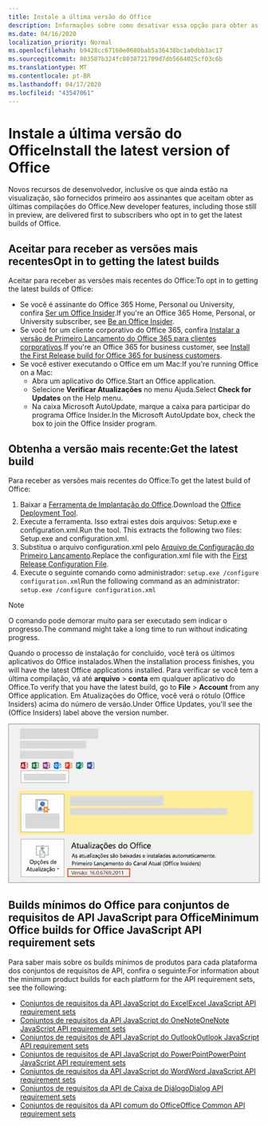 ```yaml
---
title: Instale a última versão do Office
description: Informações sobre como desativar essa opção para obter as versões mais recentes do Office.
ms.date: 04/16/2020
localization_priority: Normal
ms.openlocfilehash: b9428cc67160e0680bab5a36438bc1a0dbb3ac17
ms.sourcegitcommit: 803587b324fc8038721709d7db5664025cf03c6b
ms.translationtype: MT
ms.contentlocale: pt-BR
ms.lasthandoff: 04/17/2020
ms.locfileid: "43547061"
---
```

# <a name="install-the-latest-version-of-office"></a><span data-ttu-id="b5ea2-103">Instale a última versão do Office</span><span class="sxs-lookup"><span data-stu-id="b5ea2-103">Install the latest version of Office</span></span>

<span data-ttu-id="b5ea2-104">Novos recursos de desenvolvedor, inclusive os que ainda estão na visualização, são fornecidos primeiro aos assinantes que aceitam obter as últimas compilações do Office.</span><span class="sxs-lookup"><span data-stu-id="b5ea2-104">New developer features, including those still in preview, are delivered first to subscribers who opt in to get the latest builds of Office.</span></span>

## <a name="opt-in-to-getting-the-latest-builds"></a><span data-ttu-id="b5ea2-105">Aceitar para receber as versões mais recentes</span><span class="sxs-lookup"><span data-stu-id="b5ea2-105">Opt in to getting the latest builds</span></span>

<span data-ttu-id="b5ea2-106">Aceitar para receber as versões mais recentes do Office:</span><span class="sxs-lookup"><span data-stu-id="b5ea2-106">To opt in to getting the latest builds of Office:</span></span>

- <span data-ttu-id="b5ea2-107">Se você é assinante do Office 365 Home, Personal ou University, confira [Ser um Office Insider](https://insider.office.com).</span><span class="sxs-lookup"><span data-stu-id="b5ea2-107">If you're an Office 365 Home, Personal, or University subscriber, see [Be an Office Insider](https://insider.office.com).</span></span>
- <span data-ttu-id="b5ea2-108">Se você for um cliente corporativo do Office 365, confira [Instalar a versão de Primeiro Lançamento do Office 365 para clientes corporativos](https://support.office.com/article/Install-the-First-Release-build-for-Office-365-for-business-customers-4dd8ba40-73c0-4468-b778-c7b744d03ead).</span><span class="sxs-lookup"><span data-stu-id="b5ea2-108">If you're an Office 365 for business customer, see [Install the First Release build for Office 365 for business customers](https://support.office.com/article/Install-the-First-Release-build-for-Office-365-for-business-customers-4dd8ba40-73c0-4468-b778-c7b744d03ead).</span></span>
- <span data-ttu-id="b5ea2-109">Se você estiver executando o Office em um Mac:</span><span class="sxs-lookup"><span data-stu-id="b5ea2-109">If you're running Office on a Mac:</span></span>
  - <span data-ttu-id="b5ea2-110">Abra um aplicativo do Office.</span><span class="sxs-lookup"><span data-stu-id="b5ea2-110">Start an Office application.</span></span>
  - <span data-ttu-id="b5ea2-111">Selecione **Verificar Atualizações** no menu Ajuda.</span><span class="sxs-lookup"><span data-stu-id="b5ea2-111">Select **Check for Updates** on the Help menu.</span></span>
  - <span data-ttu-id="b5ea2-112">Na caixa Microsoft AutoUpdate, marque a caixa para participar do programa Office Insider.</span><span class="sxs-lookup"><span data-stu-id="b5ea2-112">In the Microsoft AutoUpdate box, check the box to join the Office Insider program.</span></span>

## <a name="get-the-latest-build"></a><span data-ttu-id="b5ea2-113">Obtenha a versão mais recente:</span><span class="sxs-lookup"><span data-stu-id="b5ea2-113">Get the latest build</span></span>

<span data-ttu-id="b5ea2-114">Para receber as versões mais recentes do Office:</span><span class="sxs-lookup"><span data-stu-id="b5ea2-114">To get the latest build of Office:</span></span>

1. <span data-ttu-id="b5ea2-115">Baixar a [Ferramenta de Implantação do Office](https://www.microsoft.com/download/details.aspx?id=49117).</span><span class="sxs-lookup"><span data-stu-id="b5ea2-115">Download the [Office Deployment Tool](https://www.microsoft.com/download/details.aspx?id=49117).</span></span>
2. <span data-ttu-id="b5ea2-p101">Execute a ferramenta. Isso extrai estes dois arquivos: Setup.exe e configuration.xml.</span><span class="sxs-lookup"><span data-stu-id="b5ea2-p101">Run the tool. This extracts the following two files: Setup.exe and configuration.xml.</span></span>
3. <span data-ttu-id="b5ea2-118">Substitua o arquivo configuration.xml pelo [Arquivo de Configuração do Primeiro Lançamento](https://raw.githubusercontent.com/OfficeDev/Office-Add-in-Commands-Samples/master/Tools/FirstReleaseConfig/configuration.xml).</span><span class="sxs-lookup"><span data-stu-id="b5ea2-118">Replace the configuration.xml file with the [First Release Configuration File](https://raw.githubusercontent.com/OfficeDev/Office-Add-in-Commands-Samples/master/Tools/FirstReleaseConfig/configuration.xml).</span></span>
4. <span data-ttu-id="b5ea2-119">Execute o seguinte comando como administrador: `setup.exe /configure configuration.xml`</span><span class="sxs-lookup"><span data-stu-id="b5ea2-119">Run the following command as an administrator:  `setup.exe /configure configuration.xml`</span></span>

> [!NOTE]
> <span data-ttu-id="b5ea2-120">O comando pode demorar muito para ser executado sem indicar o progresso.</span><span class="sxs-lookup"><span data-stu-id="b5ea2-120">The command might take a long time to run without indicating progress.</span></span>

<span data-ttu-id="b5ea2-121">Quando o processo de instalação for concluído, você terá os últimos aplicativos do Office instalados.</span><span class="sxs-lookup"><span data-stu-id="b5ea2-121">When the installation process finishes, you will have the latest Office applications installed.</span></span> <span data-ttu-id="b5ea2-122">Para verificar se você tem a última compilação, vá até **arquivo** > **conta** em qualquer aplicativo do Office.</span><span class="sxs-lookup"><span data-stu-id="b5ea2-122">To verify that you have the latest build, go to **File** > **Account** from any Office application.</span></span> <span data-ttu-id="b5ea2-123">Em Atualizações do Office, você verá o rótulo (Office Insiders) acima do número de versão.</span><span class="sxs-lookup"><span data-stu-id="b5ea2-123">Under Office Updates, you'll see the (Office Insiders) label above the version number.</span></span>

![Uma captura de tela que mostra informações do produto com o rótulo Office Insiders](../images/office-insiders-label.png)

## <a name="minimum-office-builds-for-office-javascript-api-requirement-sets"></a><span data-ttu-id="b5ea2-125">Builds mínimos do Office para conjuntos de requisitos de API JavaScript para Office</span><span class="sxs-lookup"><span data-stu-id="b5ea2-125">Minimum Office builds for Office JavaScript API requirement sets</span></span>

<span data-ttu-id="b5ea2-126">Para saber mais sobre os builds mínimos de produtos para cada plataforma dos conjuntos de requisitos de API, confira o seguinte:</span><span class="sxs-lookup"><span data-stu-id="b5ea2-126">For information about the minimum product builds for each platform for the API requirement sets, see the following:</span></span>

- [<span data-ttu-id="b5ea2-127">Conjuntos de requisitos da API JavaScript do Excel</span><span class="sxs-lookup"><span data-stu-id="b5ea2-127">Excel JavaScript API requirement sets</span></span>](../reference/requirement-sets/excel-api-requirement-sets.md)
- [<span data-ttu-id="b5ea2-128">Conjuntos de requisitos da API JavaScript do OneNote</span><span class="sxs-lookup"><span data-stu-id="b5ea2-128">OneNote JavaScript API requirement sets</span></span>](../reference/requirement-sets/onenote-api-requirement-sets.md)
- [<span data-ttu-id="b5ea2-129">Conjuntos de requisitos de API JavaScript do Outlook</span><span class="sxs-lookup"><span data-stu-id="b5ea2-129">Outlook JavaScript API requirement sets</span></span>](../reference/requirement-sets/outlook-api-requirement-sets.md)
- [<span data-ttu-id="b5ea2-130">Conjuntos de requisitos de API JavaScript do PowerPoint</span><span class="sxs-lookup"><span data-stu-id="b5ea2-130">PowerPoint JavaScript API requirement sets</span></span>](../reference/requirement-sets/powerpoint-api-requirement-sets.md)
- [<span data-ttu-id="b5ea2-131">Conjuntos de requisitos da API JavaScript do Word</span><span class="sxs-lookup"><span data-stu-id="b5ea2-131">Word JavaScript API requirement sets</span></span>](../reference/requirement-sets/word-api-requirement-sets.md)
- [<span data-ttu-id="b5ea2-132">Conjuntos de requisitos da API de Caixa de Diálogo</span><span class="sxs-lookup"><span data-stu-id="b5ea2-132">Dialog API requirement sets</span></span>](../reference/requirement-sets/dialog-api-requirement-sets.md)
- [<span data-ttu-id="b5ea2-133">Conjuntos de requisitos da API comum do Office</span><span class="sxs-lookup"><span data-stu-id="b5ea2-133">Office Common API requirement sets</span></span>](../reference/requirement-sets/office-add-in-requirement-sets.md)
